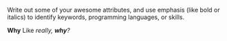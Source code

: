 Write out some of your awesome attributes, and use emphasis (like bold or italics) to identify keywords, programming languages, or skills. 

**Why**
Like *really, **why**?*
